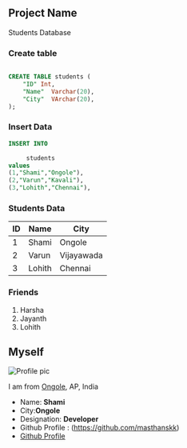 ## Project Name
Students Database



### Create table 
```sql

CREATE TABLE students (
    "ID" Int,
    "Name"  Varchar(20),
    "City"  VArchar(20),
);
```


### Insert Data
```sql
INSERT INTO

     students 
values
(1,"Shami","Ongole"),
(2,"Varun","Kavali"),
(3,"Lohith","Chennai"),

```

### Students Data
| ID  | Name | City |
| --- | ---- | ---- |
| 1   | Shami | Ongole |
| 2   | Varun | Vijayawada |
| 3   | Lohith | Chennai |


### Friends

1. Harsha
1. Jayanth
1. Lohith



## Myself

![Profile pic](https://cdn.pixabay.com/photo/2015/04/23/22/00/tree-736885__480.jpg)

 I am from [Ongole](https://en.wikipedia.org/wiki/Ongole), AP, India
 
 - Name: **Shami**
 - City:__Ongole__
 - Designation: __Developer__
 - Github Profile : (https://github.com/masthanskk)
 - [Github Profile](https://github.com/masthanskk)
 

 